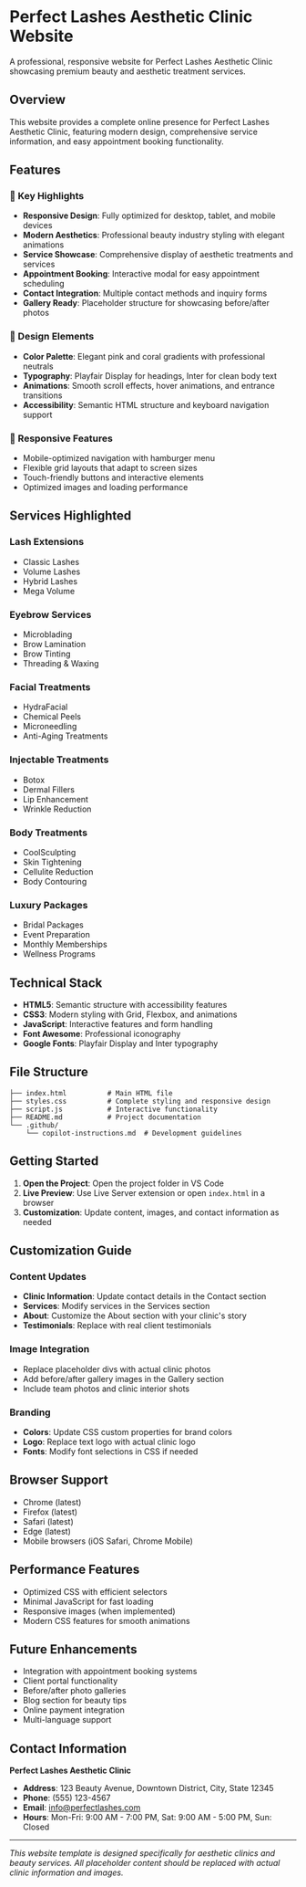 # Perfect Lashes Aesthetic Clinic Website

A professional, responsive website for Perfect Lashes Aesthetic Clinic showcasing premium beauty and aesthetic treatment services.

## Overview

This website provides a complete online presence for Perfect Lashes Aesthetic Clinic, featuring modern design, comprehensive service information, and easy appointment booking functionality.

## Features

### 🌟 Key Highlights
- **Responsive Design**: Fully optimized for desktop, tablet, and mobile devices
- **Modern Aesthetics**: Professional beauty industry styling with elegant animations
- **Service Showcase**: Comprehensive display of aesthetic treatments and services
- **Appointment Booking**: Interactive modal for easy appointment scheduling
- **Contact Integration**: Multiple contact methods and inquiry forms
- **Gallery Ready**: Placeholder structure for showcasing before/after photos

### 🎨 Design Elements
- **Color Palette**: Elegant pink and coral gradients with professional neutrals
- **Typography**: Playfair Display for headings, Inter for clean body text
- **Animations**: Smooth scroll effects, hover animations, and entrance transitions
- **Accessibility**: Semantic HTML structure and keyboard navigation support

### 📱 Responsive Features
- Mobile-optimized navigation with hamburger menu
- Flexible grid layouts that adapt to screen sizes
- Touch-friendly buttons and interactive elements
- Optimized images and loading performance

## Services Highlighted

### Lash Extensions
- Classic Lashes
- Volume Lashes
- Hybrid Lashes
- Mega Volume

### Eyebrow Services
- Microblading
- Brow Lamination
- Brow Tinting
- Threading & Waxing

### Facial Treatments
- HydraFacial
- Chemical Peels
- Microneedling
- Anti-Aging Treatments

### Injectable Treatments
- Botox
- Dermal Fillers
- Lip Enhancement
- Wrinkle Reduction

### Body Treatments
- CoolSculpting
- Skin Tightening
- Cellulite Reduction
- Body Contouring

### Luxury Packages
- Bridal Packages
- Event Preparation
- Monthly Memberships
- Wellness Programs

## Technical Stack

- **HTML5**: Semantic structure with accessibility features
- **CSS3**: Modern styling with Grid, Flexbox, and animations
- **JavaScript**: Interactive features and form handling
- **Font Awesome**: Professional iconography
- **Google Fonts**: Playfair Display and Inter typography

## File Structure

```
├── index.html          # Main HTML file
├── styles.css          # Complete styling and responsive design
├── script.js           # Interactive functionality
├── README.md           # Project documentation
└── .github/
    └── copilot-instructions.md  # Development guidelines
```

## Getting Started

1. **Open the Project**: Open the project folder in VS Code
2. **Live Preview**: Use Live Server extension or open `index.html` in a browser
3. **Customization**: Update content, images, and contact information as needed

## Customization Guide

### Content Updates
- **Clinic Information**: Update contact details in the Contact section
- **Services**: Modify services in the Services section
- **About**: Customize the About section with your clinic's story
- **Testimonials**: Replace with real client testimonials

### Image Integration
- Replace placeholder divs with actual clinic photos
- Add before/after gallery images in the Gallery section
- Include team photos and clinic interior shots

### Branding
- **Colors**: Update CSS custom properties for brand colors
- **Logo**: Replace text logo with actual clinic logo
- **Fonts**: Modify font selections in CSS if needed

## Browser Support

- Chrome (latest)
- Firefox (latest)
- Safari (latest)
- Edge (latest)
- Mobile browsers (iOS Safari, Chrome Mobile)

## Performance Features

- Optimized CSS with efficient selectors
- Minimal JavaScript for fast loading
- Responsive images (when implemented)
- Modern CSS features for smooth animations

## Future Enhancements

- Integration with appointment booking systems
- Client portal functionality
- Before/after photo galleries
- Blog section for beauty tips
- Online payment integration
- Multi-language support

## Contact Information

**Perfect Lashes Aesthetic Clinic**
- **Address**: 123 Beauty Avenue, Downtown District, City, State 12345
- **Phone**: (555) 123-4567
- **Email**: info@perfectlashes.com
- **Hours**: Mon-Fri: 9:00 AM - 7:00 PM, Sat: 9:00 AM - 5:00 PM, Sun: Closed

---

*This website template is designed specifically for aesthetic clinics and beauty services. All placeholder content should be replaced with actual clinic information and images.*
